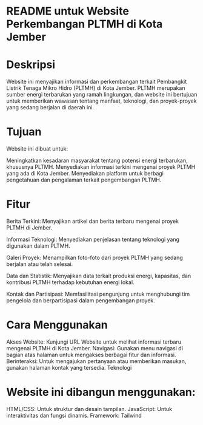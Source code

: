 # README untuk Website Perkembangan PLTMH di Kota Jember
# Deskripsi

Website ini menyajikan informasi dan perkembangan terkait Pembangkit Listrik Tenaga Mikro Hidro (PLTMH) di Kota Jember. PLTMH merupakan sumber energi terbarukan yang ramah lingkungan, dan website ini bertujuan untuk memberikan wawasan tentang manfaat, teknologi, dan proyek-proyek yang sedang berjalan di daerah ini.

# Tujuan

Website ini dibuat untuk:

Meningkatkan kesadaran masyarakat tentang potensi energi terbarukan, khususnya PLTMH.
Menyediakan informasi terkini mengenai proyek PLTMH yang ada di Kota Jember.
Menyediakan platform untuk berbagi pengetahuan dan pengalaman terkait pengembangan PLTMH.

# Fitur

Berita Terkini: Menyajikan artikel dan berita terbaru mengenai proyek PLTMH di Jember.

Informasi Teknologi: Menyediakan penjelasan tentang teknologi yang digunakan dalam PLTMH.

Galeri Proyek: Menampilkan foto-foto dari proyek PLTMH yang sedang berjalan atau telah selesai.

Data dan Statistik: Menyajikan data terkait produksi energi, kapasitas, dan kontribusi PLTMH terhadap kebutuhan energi lokal.

Kontak dan Partisipasi: Memfasilitasi pengunjung untuk menghubungi tim pengelola dan berpartisipasi dalam pengembangan proyek.

# Cara Menggunakan

Akses Website: Kunjungi URL Website untuk melihat informasi terbaru mengenai PLTMH di Kota Jember.
Navigasi: Gunakan menu navigasi di bagian atas halaman untuk mengakses berbagai fitur dan informasi.
Berinteraksi: Untuk mengajukan pertanyaan atau memberikan masukan, gunakan halaman kontak yang tersedia.
Teknologi

# Website ini dibangun menggunakan:

HTML/CSS: Untuk struktur dan desain tampilan.
JavaScript: Untuk interaktivitas dan fungsi dinamis.
Framework: Tailwind
